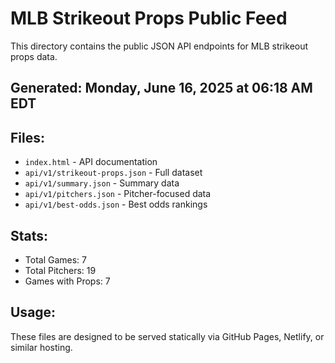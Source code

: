 # MLB Strikeout Props Public Feed

This directory contains the public JSON API endpoints for MLB strikeout props data.

## Generated: Monday, June 16, 2025 at 06:18 AM EDT

## Files:
- `index.html` - API documentation
- `api/v1/strikeout-props.json` - Full dataset
- `api/v1/summary.json` - Summary data
- `api/v1/pitchers.json` - Pitcher-focused data  
- `api/v1/best-odds.json` - Best odds rankings

## Stats:
- Total Games: 7
- Total Pitchers: 19
- Games with Props: 7

## Usage:
These files are designed to be served statically via GitHub Pages, Netlify, or similar hosting.
